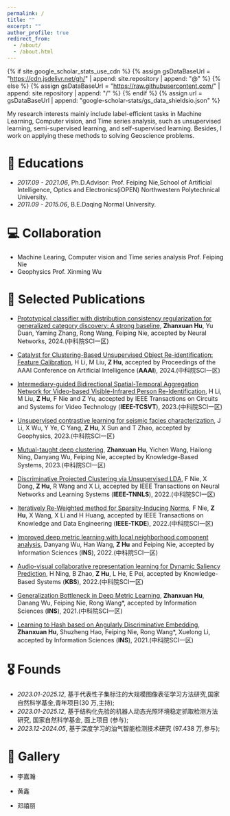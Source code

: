 ```yaml
---
permalink: /
title: ""
excerpt: ""
author_profile: true
redirect_from: 
  - /about/
  - /about.html
---
```


{% if site.google_scholar_stats_use_cdn %}
{% assign gsDataBaseUrl = "https://cdn.jsdelivr.net/gh/" | append: site.repository | append: "@" %}
{% else %}
{% assign gsDataBaseUrl = "https://raw.githubusercontent.com/" | append: site.repository | append: "/" %}
{% endif %}
{% assign url = gsDataBaseUrl | append: "google-scholar-stats/gs_data_shieldsio.json" %}

<span class='anchor' id='about-me'></span>

My research interests mainly include label-efficient tasks in Machine Learning, Computer vision, and Time series analysis, such as unsupervised learning, semi-supervised learning, 
  and self-supervised learning. Besides, I work on applying these methods to solving Geoscience problems.

# 📖 Educations
- *2017.09 - 2021.06*, Ph.D.Advisor: Prof. Feiping Nie,School of Artificial Intelligence, Optics and Electronics(iOPEN) Northwestern Polytechnical University. 
- *2011.09 - 2015.06*, B.E.Daqing Normal University.

# 💻 Collaboration
- Machine Learing, Computer vision and Time series analysis Prof. Feiping Nie
- Geophysics Prof. Xinming Wu

# 📝 Selected Publications 
- [Prototypical classifier with distribution consistency regularization for generalized category discovery: A strong baseline](https://www.sciencedirect.com/science/article/pii/S0893608024008372), **Zhanxuan Hu**, Yu Duan, Yaming Zhang, Rong Wang, Feiping Nie, accepted by Neural Networks, 2024.(中科院SCI一区)

- [Catalyst for Clustering-Based Unsupervised Object Re-identification: Feature Calibration](https://ojs.aaai.org/index.php/AAAI/article/view/28092), H Li, M Liu, **Z Hu**, accepted by Proceedings of the AAAI Conference on Artificial Intelligence (**AAAI**), 2024.(中科院SCI一区)
  
- [Intermediary-guided Bidirectional Spatial-Temporal Aggregation Network for Video-based Visible-Infrared Person Re-Identification](https://ieeexplore.ieee.org/abstract/document/10047982), H Li, M Liu, **Z Hu**, F Nie and Z Yu, accepted by IEEE Transactions on Circuits and Systems for Video Technology (**IEEE-TCSVT**), 2023.(中科院SCI一区)

- [Unsupervised contrastive learning for seismic facies characterization](https://library.seg.org/doi/abs/10.1190/geo2022-0148.1), J Li, X Wu, Y Ye, C Yang, **Z Hu**, X Sun and T Zhao, accepted by Geophysics, 2023.(中科院SCI一区)

- [Mutual-taught deep clustering](https://www.sciencedirect.com/science/article/pii/S095070512300850X), **Zhanxuan Hu**, Yichen Wang, Hailong Ning, Danyang Wu, Feiping Nie, accepted by Knowledge-Based Systems, 2023.(中科院SCI一区)

- [Discriminative Projected Clustering via Unsupervised LDA](https://ieeexplore.ieee.org/abstract/document/9895200), F Nie, X Dong, **Z Hu**, R Wang and X Li, accepted by IEEE Transactions on Neural Networks and Learning Systems (**IEEE-TNNLS**), 2022.(中科院SCI一区)

- [Iteratively Re-Weighted method for Sparsity-Inducing Norms](https://ieeexplore.ieee.org/abstract/document/9787082), F Nie, **Z Hu**, X Wang, X Li and H Huang, accepted by IEEE Transactions on Knowledge and Data Engineering (**IEEE-TKDE**), 2022.(中科院SCI一区)

- [Improved deep metric learning with local neighborhood component analysis](https://www.sciencedirect.com/science/article/abs/pii/S0020025522012105), Danyang Wu, Han Wang, **Z Hu** and Feiping Nie, accepted by Information Sciences (**INS**), 2022.(中科院SCI一区)

- [Audio-visual collaborative representation learning for Dynamic Saliency Prediction](https://www.sciencedirect.com/science/article/abs/pii/S0950705122008486), H Ning, B Zhao, **Z Hu**, L He, E Pei, accepted by Knowledge-Based Systems (**KBS**), 2022.(中科院SCI一区)

- [Generalization Bottleneck in Deep Metric Learning](https://www.sciencedirect.com/science/article/pii/S0020025521009543), **Zhanxuan Hu**, Danang Wu, Feiping Nie, Rong Wang*, accepted by Information Sciences (**INS**), 2021.(中科院SCI一区)

- [Learning to Hash based on Angularly Discriminative Embedding](https://www.sciencedirect.com/science/article/pii/S0020025521007374), **Zhanxuan Hu**, Shuzheng Hao, Feiping Nie, Rong Wang*, Xuelong Li, accepted by Information Sciences (**INS**), 2021.(中科院SCI一区)

# 🎖 Founds
- *2023.01-2025.12*, 基于代表性子集标注的大规模图像表征学习方法研究,国家自然科学基金,青年项目(30 万,主持);
- *2023.01-2025.12*, 基于结构化先验的机器人动态光照环境稳定抓取检测方法研究, 国家自然科学基金, 面上项目 (参与);
- *2023.12-2024.05*, 基于深度学习的油气智能检测技术研究 (97.438 万,参与);

# 📖 Gallery
- 李嘉瀚

- 黄鑫

- 邓禧丽

